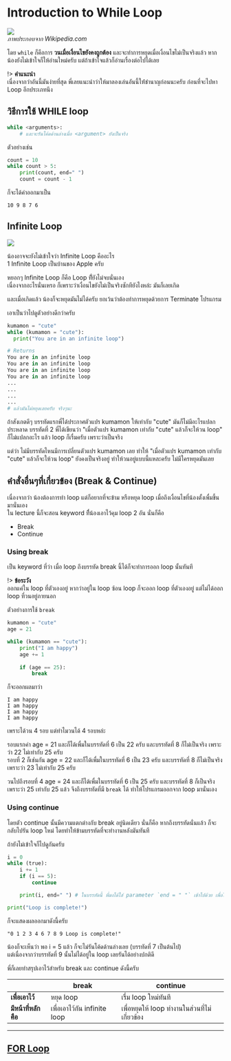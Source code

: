 # Introduction to While Loop
![](https://upload.wikimedia.org/wikipedia/commons/thumb/4/43/While-loop-diagram.svg/440px-While-loop-diagram.svg.png)
<br>*ภาพประกอบจาก Wikipedia.com*

โดย `while` ก็คือการ **วนเมื่อเงื่อนไขยังคงถูกต้อง** และจะทำการหยุดเมื่อเงื่อนไขไม่เป็นจริงแล้ว หากน้องยังไม่เข้าใจก็ให้อ่านใหม่ครับ แต่ถ้าเข้าใจแล้วก็อ่านเรื่องต่อไปได้เลย

!> **คำแนะนำ**<br>
เนื่องจากว่าอันนี้มันง่ายที่สุด พี่เลยแนะนำว่าให้มาลองเล่นอันนี้ให้่ชำนาญก่อนนะครับ ก่อนที่จะไปหา Loop อีกประเภทนึง

## วิธีการใช้ WHILE loop
```python
while <arguments>:
    # และจะรันโค้ดด้านล่างเมื่อ <argument> ยังเป็นจริง
```

ตัวอย่างเช่น
```python
count = 10
while count > 5:
    print(count, end=" ")
    count = count - 1
```

ก็จะได้ค่าออกมาเป็น
```
10 9 8 7 6
```

## Infinite Loop
![](http://3.bp.blogspot.com/_F7vpRIjAvYI/TIU7VpNlbzI/AAAAAAAABoI/s2clJ4LoWO0/s1600/image.png)

น้องอาจจะยังไม่เข้าใจว่า Infinite Loop คืออะไร<br>
1 Infinite Loop เป็นบ้านของ Apple ครับ<br>

หยอกๆ Infinite Loop ก็คือ Loop ที่ัยังไม่จบนั่นเอง<br>
เนื่องจากอะไรนั่นเหรอ ก็เพราะว่าเงื่อนไขยังไม่เป็นจริงซักทียังไงหล่ะ มันก็เลยเกิด

และเมื่อเกิดแล้ว น้องก็จะหยุดมันไม่ได้ครับ ยกเว้นว่าต้องทำการหยุดด้วยการ Terminate โปรแกรม


เอาเป็นว่าไปดูตัวอย่างดีกว่าครับ

```python
kumamon = "cute"
while (kumamon = "cute"):
  print("You are in an infinite loop")

# Returns
You are in an infinite loop
You are in an infinite loop
You are in an infinite loop
You are in an infinite loop
...
...
...
...
# แล้วมันไม่หยุดเลยครับ จริงๆนะ
```
ถ้าสังเกตดีๆ บรรทัดแรกพี่ได้ประกาศตัวแปร kumamon ให้เท่ากับ "cute" มันก็ไม่มีอะไรแปลกประหลาด
บรรทัดที่ 2 พี่ได้เขียนว่า "เมื่อตัวแปร kumamon เท่ากับ "cute" แล้วก็จะให้วน loop" ก็ไม่แปลกอะไร แล้ว loop ก็เรื่มครับ เพราะว่าเป็นจริง

แต่ว่า ไม่มีบรรทัดไหนมีการเปลี่ยนตัวแปร kumamon เลย ทำให้ "เมื่อตัวแปร kumamon เท่ากับ "cute" แล้วก็จะให้วน loop" ยังคงเป็นจริงอยู่ ทำให้วนอยู่แบบนี้แหละครับ ไม่มีใครหยุดมันเลย

## คำสั่งอื่นๆที่เกี่ยวข้อง (Break & Continue)
เนื่องจากว่า น้องต้องการทำ loop แต่ก็อยากที่จะข้าม หรือหยุด loop เมื่อถึงเงื่อนไขที่น้องตั้งเพื่มขึ้นมานั่นเอง<br>
ใน lecture นี้ก็จะสอน keyword ทืี่น้องเอาไว้คุม loop 2 อัน นั่นก็คือ
- Break
- Continue

### Using break
เป็น keyword ที่ว่า เมื่อ loop ถึงบรรทัด break นี้ได้ก็จะทำการออก loop นั้นทันที

!> **ข้อระวัง**<br>ออกแค่ใน loop ที่ตัวเองอยู่ หากว่าอยู่ใน loop ซ้อน loop ก็จะออก loop ที่ตัวเองอยู่ แต่ไม่ได้ออก loop ที่วนอยู่ภายนอก

ตัวอย่างการใช้ `break`
```python
kumamon = "cute"
age = 21

while (kumamon == "cute"):
    print("I am happy")
    age += 1
    
    if (age == 25):
        break
```

ก็จะออกผลมาว่า
```
I am happy
I am happy
I am happy
I am happy
```
เพราะได้วน 4 รอบ แต่ทำไมวนได้ 4 รอบหล่ะ

รอบแรกค่า age = 21 และก็ได้เพื่มในบรรทัดที่ 6 เป็น 22 ครับ และบรรทัดที่ 8 ก็ไม่เป็นจริง เพราะว่า 22 ไม่เท่ากับ 25 ครับ<br>
รอบที่ 2 ก็เช่่นกัน age = 22 และก็ได้เพื่มในบรรทัดที่ 6 เป็น 23 ครับ และบรรทัดที่ 8 ก็ไม่เป็นจริง เพราะว่า 23 ไม่เท่ากับ 25 ครับ

วนไปถึงรอบที่ 4 age = 24 และก็ได้เพื่มในบรรทัดที่ 6 เป็น 25 ครับ และบรรทัดที่ 8 ก็เป็นจริง เพราะว่า 25 เท่ากับ 25 แล้ว จึงถึงบรรทัดที่มี `break` ได้ ทำให้โปรแกรมออกจาก loop มานั่นเอง 

### Using continue
โดยตัว continue นั้นมีความแตกต่างกับ break อยู่นิดเดียว นั่นก็คือ หากถึงบรรทัดนั่นแล้ว ก็จะกลับไปรัน loop ใหม่ โดยทำให้ข้ามบรรทัดที่จะทำงานหลังมันทันที

ถ้ายังไม่เข้าใจก็ไปดูกันครับ
```python
i = 0
while (true):
    i += 1
    if (i == 5):
        continue

    print(i, end=" ") # ในบรรทัดนี้ พี่มงได้ใส่ parameter `end = " "` เข้าไปด้วย เพื่อให้มันปรี้นท์ " " แทนบรรทัดใหม่ครับ

print("Loop is complete!")
```
ก็จะแสดงผลออกมาดังนี้ครับ
```
"0 1 2 3 4 6 7 8 9 Loop is complete!"
```
น้องก็จะเห็นว่า พอ i = 5 แล้ว ก็จะไม่รันโค้ดด้านล่างเลย (บรรทัดที่ 7 เป็นต้นไป)<br>
แต่เนื่องจากว่าบรรทัดที่ 9 นั้นไม่ได้อยู่ใน loop เลยรันได้อย่างปกติดี

พี่ก็เลยทำสรุปเอาไว้สำหรับ break และ continue ดังนี้ครับ

|              | **break**       | **continue**                 |
| ------------ | --------------- | ---------------------------- |
| **เพื่อเอาไว้** | หยุด loop  | เรื่ม loop ใหม่ทันที          |
| **มีหน้าที่หลักคือ**| เพื่อเอาไว้กัน infinite loop | เพื่อหยุดให้ loop ทำงานในส่วนที่ไม่เกี่ยวข้อง |

---

## [FOR Loop](Python/Loop/For/)